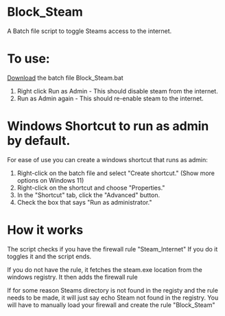 # Block_Steam
A Batch file script to toggle Steams access to the internet.

# To use:
[Download](https://github.com/8bitpineapple/Block_Steam/blob/main/Block_Steam.bat) the batch file Block_Steam.bat
1. Right click Run as Admin - This should disable steam from the internet.
2. Run as Admin again - This should re-enable steam to the internet.

# Windows Shortcut to run as admin by default.
For ease of use you can create a windows shortcut that runs as admin:
1. Right-click on the batch file and select "Create shortcut." (Show more options on Windows 11)
2. Right-click on the shortcut and choose "Properties."
3. In the "Shortcut" tab, click the "Advanced" button.
4. Check the box that says "Run as administrator."

# How it works
The script checks if you have the firewall rule "Steam_Internet"
If you do it toggles it and the script ends.

If you do not have the rule, it fetches the steam.exe location from the windows registry.
It then adds the firewall rule

If for some reason Steams directory is not found in the registy and the rule needs to be made, it will just say echo Steam not found in the registry.
You will have to manually load your firewall and create the rule "Block_Steam"
